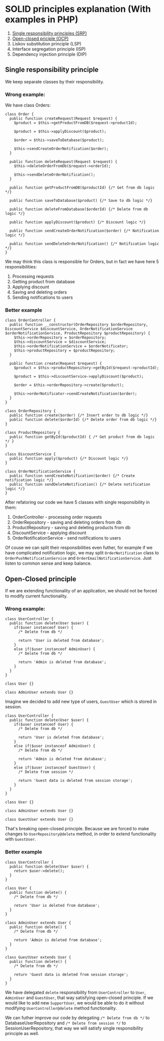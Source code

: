 # SOLID principles explanation (With examples in PHP)

1. [Single responsibility principles (SRP)](#single-responsibility-principle)
2. [Open-closed priciple (OCP)](#open-closed-principle)
3. Liskov substitution principle (LSP)
4. Interface segregation principle (ISP)
5. Dependency injection principle (DIP)

## Single responsibility principle
We keep separate classes by their responsibility.

### Wrong example:
We have class Orders:
```
class Order {
  public function createRequest(Request $request) {
    $product = $this->getProductFromDB($request->productId);
    
    $product = $this->applyDiscount($product);
    
    $order = $this->saveToDatabase($product);
    
    $this->sendCreateOrderNotification($order);
  }
  
  public function deleteRequest(Request $request) {
    $this->deleteOrderFromDb($request->orderId);
    
    $this->sendDeleteOrderNotification();
  }
   
  public function getProductFromDB($productId) {/* Get from db logic */}
  
  public function saveToDatabase($product) {/* Save to db logic */}
   
  public function deleteFromDatabase($orderId) {/* Delete from db logic */}
  
  public function applyDiscount($product) {/* Discount logic */}
  
  public function sendCreateOrderNotification($order) {/* Notification logic */}

  public function sendDeleteOrderNotification() {/* Notification logic */}
}
```
We may think this class is responsible for Orders, but in fact we have here 5 responsibilities:
1. Processing requests
2. Getting product from database
3. Applying discount
4. Saving and deleting orders
5. Sending notifications to users

### Better example
```
class OrderController {
  public function __constructor(OrderRepository $orderRepository, DiscountService $discountService, OrderNotificationService $orderNotificationService, ProductRepository $productRepository) {
    $this->orderRepository = $orderRepository;
    $this->discountService = $discountService;
    $this->orderNotificationService = $orderNotificator;
    $this->productRepository = $productRepository;
  }

  public function create(Request $request) {
    $product = $this->productRepository->getById($request->productId);
    
    $product = $this->discountService->applyDiscount($product);
    
    $order = $this->orderRepository->create($product);
    
    $this->orderNotificator->sendCreateNotification($order);
  }
}

class OrderRepository {
  public function create($order) {/* Insert order to db logic */}
  public function delete($orderId) {/* Delete order from db logic */}
}

class ProductRepository {
  public function getById($productId) { /* Get product from db logic */ }
}

class DiscountService {
  public function apply($product) {/* Discount logic */}
}

class OrderNotificationService {
  public function sendCreateNotification($order) {/* Create notification logic */}
  public function sendDeleteNotification() {/* Delete notification logic */}
}
```
After refatoring our code we have 5 classes with single responsibility in them:
1. OrderController - processing order requests
2. OrderRepository - saving and deleting orders from db
3. ProductRepository - saving and deleting products from db
4. DiscountService - applying discount
5. OrderNotificationService - send notifications to users

Of couse we can split their responsibilities even futher, for example if we have complicated notification logic, we may split `OrderNotification` class to `OrderPushNotificationService` and `OrderEmailNotificationService`. Just listen to common sense and keep balance.  

## Open-Closed principle
If we are extending functionality of an application, we should not be forced to modify current functionality.

### Wrong example:
```
class UserController {
  public function delete(User $user) {
    if($user instanceof User) {
      /* Delete from db */
      
      return 'User is deleted from database';
    }
    else if($user instanceof AdminUser) {
      /* Delete from db */
      
      return 'Admin is deleted from database';
    }
  }
}

class User {}

class AdminUser extends User {}
```

Imagine we decided to add new type of users, `GuestUser` which is stored in session.

```
class UserController {
  public function delete(User $user) {
    if($user instanceof User) {
      /* Delete from db */
      
      return 'User is deleted from database';
    }
    else if($user instanceof AdminUser) {
      /* Delete from db */
      
      return 'Admin is deleted from database';
    }
    else if($user instanceof GuestUser) {
      /* Delete from session */
      
      return 'Guest data is deleted from session storage';
    }
  }
}

class User {}

class AdminUser extends User {}

class GuestUser extends User {}
```

That's breaking open-closed principle. Because we are forced to make changes to `UserRepository@delete` method, in order to extend functionality with `GuestUser`.

### Better example

```
class UserController {
  public function delete(User $user) {
    return $user->delete();
  }
}

class User {
  public function delete() {
    /* Delete from db */
    
    return 'User is deleted from database';
  }
}

class AdminUser extends User {
  public function delete() {
    /* Delete from db */
    
    return 'Admin is deleted from database';
  }
}

class GuestUser extends User {
  public function delete() {
    /* Delete from db */
    
    return 'Guest data is deleted from session storage';
  }
}
```

We have delegated `delete` responsibility from `UserController` to `User`, `AdminUser` and `GuestUser`, that way satisfying open-closed principle. If we would like to add new `SupportUser`, we would be able to do it without modifying `UserController@delete` method functionality.

We can futher improve our code by delegating `/* Delete from db */` to DatabaseUserRepository and `/* Delete from session */` to SessionUserRepository, that way we will satisfy single responsibility principle as well. 
